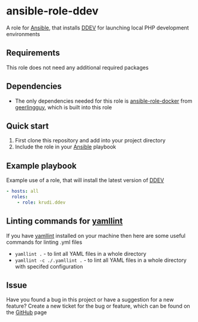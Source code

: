 # ansible-role-ddev

A role for [Ansible](https://github.com/ansible/ansible), that installs [DDEV](https://ddev.readthedocs.io/en/stable) for launching local PHP development environments

## Requirements

This role does not need any additional required packages

## Dependencies

- The only dependencies needed for this role is [ansible-role-docker](https://github.com/geerlingguy/ansible-role-docker) from [geerlingguy](https://github.com/geerlingguy), which is built into this role

## Quick start

1. First clone this repository and add into your project directory
2. Include the role in your [Ansible](https://github.com/ansible/ansible) playbook

## Example playbook

Example use of a role, that will install the latest version of [DDEV](https://ddev.readthedocs.io/en/stable)

```yml
- hosts: all
  roles:
    - role: krudi.ddev
```

## Linting commands for [yamllint](https://yamllint.readthedocs.io/en/stable/quickstart.html)

If you have [yamllint](https://yamllint.readthedocs.io/en/stable/quickstart.html) installed on your machine then here are some useful commands for linting .yml files

- `yamllint .` - to lint all YAML files in a whole directory
- `yamllint -c ./.yamllint .` - to lint all YAML files in a whole directory with specifed configuration

## Issue

Have you found a bug in this project or have a suggestion for a new feature? Create a new ticket for the bug or feature, which can be found on the [GitHub](https://github.com/krudi/ansible-role-ddev/issues) page
